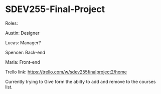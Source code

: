 # SDEV255-Final-Project

Roles: 

Austin: Designer

Lucas: Manager?

Spencer: Back-end

Maria: Front-end

Trello link: https://trello.com/w/sdev255finalproject2/home

Currently trying to Give form the abilty to add and remove to the courses list.
